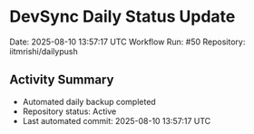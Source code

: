 # DevSync Daily Status Update
Date: 2025-08-10 13:57:17 UTC
Workflow Run: #50
Repository: iitmrishi/dailypush

## Activity Summary
- Automated daily backup completed
- Repository status: Active
- Last automated commit: 2025-08-10 13:57:17 UTC
